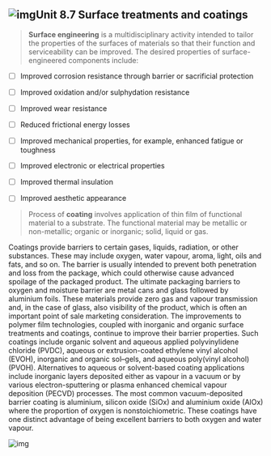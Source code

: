 ## ![img](./Fitnesslogo.png)**Unit 8.7 Surface treatments and coatings** 

 

> **Surface engineering** is a multidisciplinary activity intended to tailor the properties of the surfaces of materials so that their function and serviceability can be improved. The desired properties of surface-engineered components include:

- [ ] Improved corrosion resistance through barrier or sacrificial protection

- [ ] Improved oxidation and/or sulphydation resistance

- [ ] Improved wear resistance

- [ ] Reduced frictional energy losses

- [ ] Improved mechanical properties, for example, enhanced fatigue or toughness

- [ ] Improved electronic or electrical properties

- [ ] Improved thermal insulation

- [ ] Improved aesthetic appearance


> Process of **coating** involves application of thin film of functional material to a substrate. The functional material may be metallic or non-metallic; organic or inorganic; solid, liquid or gas.
>

Coatings provide barriers to certain gases, liquids, radiation, or other substances. These may include oxygen, water vapour, aroma, light, oils and fats, and so on. The barrier is usually intended to prevent both penetration and loss from the package, which could otherwise cause advanced spoilage of the packaged product. The ultimate packaging barriers to oxygen and moisture barrier are metal cans and glass followed by aluminium foils. These materials provide zero gas and vapour transmission and, in the case of glass, also visibility of the product, which is often an important point of sale marketing consideration. The improvements to polymer film technologies, coupled with inorganic and organic surface treatments and coatings, continue to improve their barrier properties. Such coatings include organic solvent and aqueous applied polyvinylidene chloride (PVDC), aqueous or extrusion-coated ethylene vinyl alcohol (EVOH), inorganic and organic sol–gels, and aqueous poly(vinyl alcohol) (PVOH). Alternatives to aqueous or solvent-based coating applications include inorganic layers deposited either as vapour in a vacuum or by various electron-sputtering or plasma enhanced chemical vapour deposition (PECVD) processes. The most common vacuum-deposited barrier coating is aluminium, silicon oxide (SiOx) and aluminium oxide (AlOx) where the proportion of oxygen is nonstoichiometric. These coatings have one distinct advantage of being excellent barriers to both oxygen and water vapour.


![img](./Fitnesspage.png)